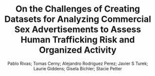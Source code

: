 ---
paperId: 18
author: Pablo Rivas; Tomas Cerny; Alejandro Rodriguez Perez; Javier S Turek; Laurie Giddens; Gisela Bichler; Stacie Petter
publicationauthor: Rivas, P. et al.
title: On the Challenges of Creating Datasets for Analyzing Commercial Sex Advertisements to Assess Human Trafficking Risk and Organized Activity
pdf: Pablo_Rivas.pdf
poster: Pablo_Rivas_Poster.pdf
alt: --
type: Poster
topic: Machine Learning for NLP
subtopic: Computational Social Science and Cultural Analytics
link: https://doi.org/10.52591/lxai202406214
conference: naacl
year: 2024
tags: naacl-2024
location: Mexico City, Mexico
---